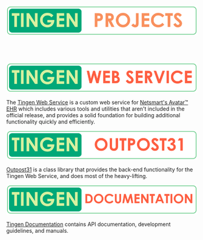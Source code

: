 <div align="center">

  <picture>
    <source media="(prefers-color-scheme: dark)" srcset="/logos/tngnproj-dark-800x125.png">
    <source media="(prefers-color-scheme: light)" srcset="/logos/tngnproj-light-800x125.png">
    <img alt="Fallback image description" src="/logos/tngnproj-light-800x125.png">
  </picture>

</div>

<br/>
<br/>
<br/>
<br/>

<div align="center">

  <a href="https://github.com/spectrum-health-systems/tingen-web-service">
    <picture>
        <source media="(prefers-color-scheme: dark)" srcset="/logos/tngnwsvc-dark-800x125.png">
        <source media="(prefers-color-scheme: light)" srcset="/logos/tngnwsvc-light-800x125.png">
        <img alt="Fallback image description" src="/logos/tngnwsvc-light-800x125.png">
    </picture>
  </a>

</div>

The <a href="https://github.com/spectrum-health-systems/tingen-web-service"> Tingen Web Service</a> is a custom web service for [Netsmart's Avatar™ EHR](https://www.ntst.com/Solutions-and-Services/Offerings/myAvatar) which includes various tools and utilities that aren't included in the official release, and provides a solid foundation for building additional functionality quickly and efficiently.

<div align="center">

  <a href="https://github.com/spectrum-health-systems/outpost31">
    <picture>
        <source media="(prefers-color-scheme: dark)" srcset="/logos/tngnopto-dark-800x125.png">
        <source media="(prefers-color-scheme: light)" srcset="/logos/tngnopto-light-800x125.png">
        <img alt="Fallback image description" src="/logos/tngnopto-light-800x125.png">
    </picture>
 </a>

</div>

<a href="https://github.com/spectrum-health-systems/outpost31"> Outpost31</a> is a class library that provides the back-end functionality for the Tingen Web Service, and does most of the heavy-lifting.

<div align="center">

  <a href="https://github.com/spectrum-health-systems/tingen-documentation">
    <picture>
        <source media="(prefers-color-scheme: dark)" srcset="/logos/tngndocs-dark-800x125.png">
        <source media="(prefers-color-scheme: light)" srcset="/logos/tngndocs-light-800x125.png">
        <img alt="Fallback image description" src="/logos/tngndocs-light-800x125.png">
    </picture>
  </a>
</div>

<a href="https://github.com/spectrum-health-systems/outpost31"> Tingen Documentation</a> contains API documentation, development guidelines, and manuals.
